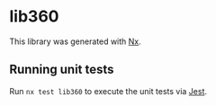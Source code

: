 # lib360

This library was generated with [Nx](https://nx.dev).

## Running unit tests

Run `nx test lib360` to execute the unit tests via [Jest](https://jestjs.io).
